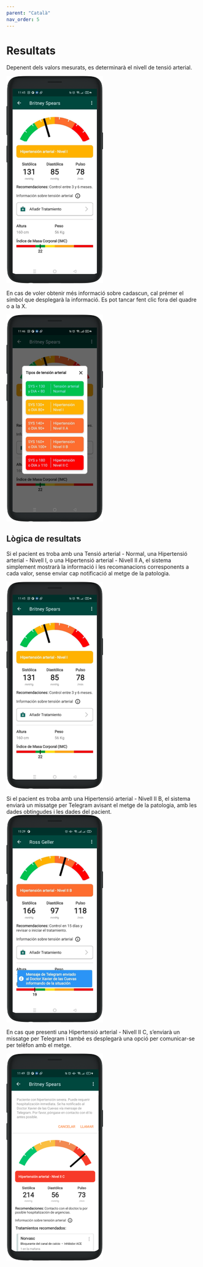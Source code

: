 ```yaml
---
parent: "Català"
nav_order: 5
---
```


# Resultats

Depenent dels valors mesurats, es determinarà el nivell de tensió arterial.

<img src="../assets/result-yellow.png" width="50%">

En cas de voler obtenir més informació sobre cadascun, cal prémer el símbol que desplegarà la informació. Es pot tancar fent clic fora del quadre o a la X.

<img src="../assets/results-legend.png" width="50%">

## Lògica de resultats

Si el pacient es troba amb una Tensió arterial - Normal, una Hipertensió arterial - Nivell I, o una Hipertensió arterial - Nivell II A, el sistema simplement mostrarà la informació i les recomanacions corresponents a cada valor, sense enviar cap notificació al metge de la patologia.

<img src="../assets/result-yellow.png" width="50%">

Si el pacient es troba amb una Hipertensió arterial - Nivell II B, el sistema enviarà un missatge per Telegram avisant el metge de la patologia, amb les dades obtingudes i les dades del pacient.
<img src="../assets/result-orange.png" width="50%">

En cas que presenti una Hipertensió arterial - Nivell II C, s’enviarà un missatge per Telegram i també es desplegarà una opció per comunicar-se per telèfon amb el metge.

<img src="../assets/result-red.png" width="50%">
